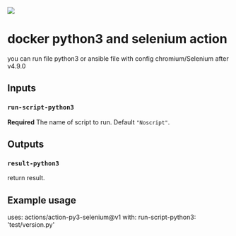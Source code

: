 ![](https://github.com/PapouMarc/action-py3-selenium/workflows/Test%20Validation%20Action/badge.svg)


# docker python3 and selenium action

you can run file python3 or ansible file with config chromium/Selenium after v4.9.0

## Inputs

### `run-script-python3`

**Required** The name of script to run. Default `"Noscript"`.

## Outputs

### `result-python3`

return result.

## Example usage

uses: actions/action-py3-selenium@v1
with:
  run-script-python3: 'test/version.py'
